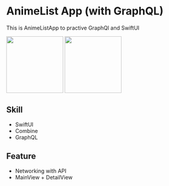# AnimeList App (with GraphQL)
This is AnimeListApp to practive GraphQl and SwiftUI

<img width="150" src="https://github.com/jay311311/Graphql_AnimeApp_SwiftUI/assets/65765490/bbfae9d7-f95c-48d4-8305-ab1057503268">
<img width="150" src="https://github.com/jay311311/Graphql_AnimeApp_SwiftUI/assets/65765490/d5f7e323-58e4-402e-ace2-5d9dae7f5f15">

## Skill
- SwiftUI
- Combine
- GraphQL


## Feature
- Networking with API
- MainView + DetailView

